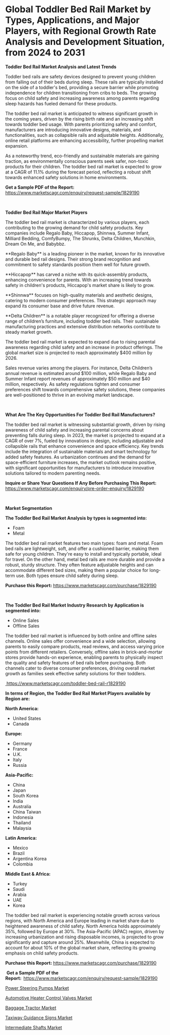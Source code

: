 <p><h1>Global Toddler Bed Rail Market by Types, Applications, and Major Players, with Regional Growth Rate Analysis and Development Situation, from 2024 to 2031</h1></p><p><strong>Toddler Bed Rail Market Analysis and Latest Trends</strong></p>
<p><p>Toddler bed rails are safety devices designed to prevent young children from falling out of their beds during sleep. These rails are typically installed on the side of a toddler's bed, providing a secure barrier while promoting independence for children transitioning from cribs to beds. The growing focus on child safety and increasing awareness among parents regarding sleep hazards has fueled demand for these products.</p><p>The toddler bed rail market is anticipated to witness significant growth in the coming years, driven by the rising birth rate and an increasing shift towards toddler bed usage. With parents prioritizing safety and comfort, manufacturers are introducing innovative designs, materials, and functionalities, such as collapsible rails and adjustable heights. Additionally, online retail platforms are enhancing accessibility, further propelling market expansion.</p><p>As a noteworthy trend, eco-friendly and sustainable materials are gaining traction, as environmentally conscious parents seek safer, non-toxic products for their children. The toddler bed rail market is expected to grow at a CAGR of 11.1% during the forecast period, reflecting a robust shift towards enhanced safety solutions in home environments.</p></p>
<p><strong>Get a Sample PDF of the Report:&nbsp;</strong> <a href="https://www.marketscagr.com/enquiry/request-sample/1829190?utm_campaign=1694&utm_medium=2&utm_source=Github&utm_content=ia&utm_term=15102024&utm_id=toddler-bed-rail">https://www.marketscagr.com/enquiry/request-sample/1829190</a></p>
<p>&nbsp;</p>
<p><strong>Toddler Bed Rail Major Market Players</strong></p>
<p><p>The toddler bed rail market is characterized by various players, each contributing to the growing demand for child safety products. Key companies include Regalo Baby, Hiccapop, Shinnwa, Summer Infant, Milliard Bedding, ComfyBumpy, The Shrunks, Delta Children, Munchkin, Dream On Me, and Babybbz.</p><p>**Regalo Baby** is a leading pioneer in the market, known for its innovative and durable bed rail designs. Their strong brand recognition and commitment to safety standards position them well for future growth. </p><p>**Hiccapop** has carved a niche with its quick-assembly products, enhancing convenience for parents. With an increasing trend towards safety in children's products, Hiccapop's market share is likely to grow.</p><p>**Shinnwa** focuses on high-quality materials and aesthetic designs, catering to modern consumer preferences. This strategic approach may expand its consumer base and drive future revenue.</p><p>**Delta Children** is a notable player recognized for offering a diverse range of children’s furniture, including toddler bed rails. Their sustainable manufacturing practices and extensive distribution networks contribute to steady market growth.</p><p>The toddler bed rail market is expected to expand due to rising parental awareness regarding child safety and an increase in product offerings. The global market size is projected to reach approximately $400 million by 2026.</p><p>Sales revenue varies among the players. For instance, Delta Children’s annual revenue is estimated around $100 million, while Regalo Baby and Summer Infant report revenues of approximately $50 million and $40 million, respectively. As safety regulations tighten and consumer preferences shift towards comprehensive safety solutions, these companies are well-positioned to thrive in an evolving market landscape.</p></p>
<p>&nbsp;</p>
<p><strong>What Are The Key Opportunities For Toddler Bed Rail Manufacturers?</strong></p>
<p><p>The toddler bed rail market is witnessing substantial growth, driven by rising awareness of child safety and increasing parental concerns about preventing falls during sleep. In 2023, the market is projected to expand at a CAGR of over 7%, fueled by innovations in design, including adjustable and collapsible rails that enhance convenience and space efficiency. Key trends include the integration of sustainable materials and smart technology for added safety features. As urbanization continues and the demand for space-efficient furniture increases, the market outlook remains positive, with significant opportunities for manufacturers to introduce innovative solutions tailored to modern parenting needs.</p></p>
<p><strong>Inquire or Share Your Questions If Any Before Purchasing This Report:</strong> <a href="https://www.marketscagr.com/enquiry/pre-order-enquiry/1829190?utm_campaign=1694&utm_medium=2&utm_source=Github&utm_content=ia&utm_term=15102024&utm_id=toddler-bed-rail">https://www.marketscagr.com/enquiry/pre-order-enquiry/1829190</a></p>
<p>&nbsp;</p>
<p><strong>Market Segmentation</strong></p>
<p><strong>The Toddler Bed Rail Market Analysis by types is segmented into:</strong></p>
<p><ul><li>Foam</li><li>Metal</li></ul></p>
<p><p>The toddler bed rail market features two main types: foam and metal. Foam bed rails are lightweight, soft, and offer a cushioned barrier, making them safe for young children. They're easy to install and typically portable, ideal for travel. On the other hand, metal bed rails are more durable and provide a robust, sturdy structure. They often feature adjustable heights and can accommodate different bed sizes, making them a popular choice for long-term use. Both types ensure child safety during sleep.</p></p>
<p><strong>Purchase this Report:&nbsp;</strong><a href="https://www.marketscagr.com/purchase/1829190?utm_campaign=1694&utm_medium=2&utm_source=Github&utm_content=ia&utm_term=15102024&utm_id=toddler-bed-rail">https://www.marketscagr.com/purchase/1829190</a></p>
<p>&nbsp;</p>
<p><strong>The Toddler Bed Rail Market Industry Research by Application is segmented into:</strong></p>
<p><ul><li>Online Sales</li><li>Offline Sales</li></ul></p>
<p><p>The toddler bed rail market is influenced by both online and offline sales channels. Online sales offer convenience and a wide selection, allowing parents to easily compare products, read reviews, and access varying price points from different retailers. Conversely, offline sales in brick-and-mortar stores provide hands-on experience, enabling parents to physically inspect the quality and safety features of bed rails before purchasing. Both channels cater to diverse consumer preferences, driving overall market growth as families seek effective safety solutions for their toddlers.</p></p>
<p><a href="https://www.marketscagr.com/toddler-bed-rail-r1829190?utm_campaign=1694&utm_medium=2&utm_source=Github&utm_content=ia&utm_term=15102024&utm_id=toddler-bed-rail">&nbsp;https://www.marketscagr.com/toddler-bed-rail-r1829190</a></p>
<p><strong>In terms of Region, the Toddler Bed Rail Market Players available by Region are:</strong></p>
<p>
    <p> <strong> North America: </strong>
        <ul>
            <li>United States</li>
            <li>Canada</li>
        </ul>
        </p> 
    <p> <strong> Europe: </strong>
        <ul>
            <li>Germany</li>
            <li>France</li>
            <li>U.K.</li>
            <li>Italy</li>
            <li>Russia</li>
        </ul>
        </p> 
    <p> <strong> Asia-Pacific: </strong>
        <ul>
            <li>China</li>
            <li>Japan</li>
            <li>South Korea</li>
            <li>India</li>
            <li>Australia</li>
            <li>China Taiwan</li>
            <li>Indonesia</li>
            <li>Thailand</li>
            <li>Malaysia</li>
        </ul>
        </p> 
    <p> <strong> Latin America: </strong>
        <ul>
            <li>Mexico</li>
            <li>Brazil</li>
            <li>Argentina Korea</li>
            <li>Colombia</li>
        </ul>
        </p> 
    <p> <strong> Middle East & Africa: </strong>
        <ul>
            <li>Turkey</li>
            <li>Saudi</li>
            <li>Arabia</li>
            <li>UAE</li>
            <li>Korea</li>
        </ul>
    </p>
    </p>
<p><p>The toddler bed rail market is experiencing notable growth across various regions, with North America and Europe leading in market share due to heightened awareness of child safety. North America holds approximately 35%, followed by Europe at 30%. The Asia-Pacific (APAC) region, driven by increasing urbanization and rising disposable incomes, is projected to grow significantly and capture around 25%. Meanwhile, China is expected to account for about 10% of the global market share, reflecting its growing emphasis on child safety products.</p></p>
<p><strong>Purchase this Report: </strong><a href="https://www.marketscagr.com/purchase/1829190?utm_campaign=1694&utm_medium=2&utm_source=Github&utm_content=ia&utm_term=15102024&utm_id=toddler-bed-rail">https://www.marketscagr.com/purchase/1829190</a></p>
<p>&nbsp;<strong>Get a Sample PDF of the Report:&nbsp;&nbsp;</strong><a href="https://www.marketscagr.com/enquiry/request-sample/1829190?utm_campaign=1694&utm_medium=2&utm_source=Github&utm_content=ia&utm_term=15102024&utm_id=toddler-bed-rail">https://www.marketscagr.com/enquiry/request-sample/1829190</a></p>
<p><strong></strong></p>
<p><p><a href="https://www.linkedin.com/pulse/power-steering-pumps-market-segmentation-geographical-rwydc?utm_campaign=1694&utm_medium=2&utm_source=Github&utm_content=ia&utm_term=15102024&utm_id=toddler-bed-rail">Power Steering Pumps Market</a></p><p><a href="https://www.linkedin.com/pulse/automotive-heater-control-valves-market-research-report-c2qac?utm_campaign=1694&utm_medium=2&utm_source=Github&utm_content=ia&utm_term=15102024&utm_id=toddler-bed-rail">Automotive Heater Control Valves Market</a></p><p><a href="https://www.linkedin.com/pulse/global-baggage-tractor-market-trends-insights-growth-opportunities-b8uhc?utm_campaign=1694&utm_medium=2&utm_source=Github&utm_content=ia&utm_term=15102024&utm_id=toddler-bed-rail">Baggage Tractor Market</a></p><p><a href="https://www.linkedin.com/pulse/global-perspectives-taxiway-guidance-signs-market-trends-challenges-pl4yc?utm_campaign=1694&utm_medium=2&utm_source=Github&utm_content=ia&utm_term=15102024&utm_id=toddler-bed-rail">Taxiway Guidance Signs Market</a></p><p><a href="https://www.linkedin.com/pulse/intermediate-shafts-market-trends-insights-type-application-l74ic?utm_campaign=1694&utm_medium=2&utm_source=Github&utm_content=ia&utm_term=15102024&utm_id=toddler-bed-rail">Intermediate Shafts Market</a></p></p>
